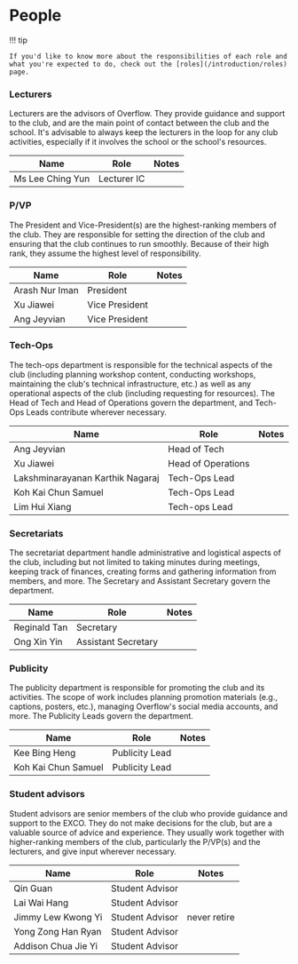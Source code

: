# People

!!! tip

    If you'd like to know more about the responsibilities of each role and what you're expected to do, check out the [roles](/introduction/roles) page.

### Lecturers

Lecturers are the advisors of Overflow. They provide guidance and support to the club, and are the main point of contact between the club and the school. It's advisable to always keep the lecturers in the loop for any club activities, especially if it involves the school or the school's resources.

| Name             | Role        | Notes |
| ---------------- | ----------- | ----- |
| Ms Lee Ching Yun | Lecturer IC |       |

### P/VP

The President and Vice-President(s) are the highest-ranking members of the club. They are responsible for setting the direction of the club and ensuring that the club continues to run smoothly. Because of their high rank, they assume the highest level of responsibility.

| Name           | Role           | Notes |
| -------------- | -------------- | ----- |
| Arash Nur Iman | President      |       |
| Xu Jiawei      | Vice President |       |
| Ang Jeyvian    | Vice President |       |

### Tech-Ops

The tech-ops department is responsible for the technical aspects of the club (including planning workshop content, conducting workshops, maintaining the club's technical infrastructure, etc.) as well as any operational aspects of the club (including requesting for resources). The Head of Tech and Head of Operations govern the department, and Tech-Ops Leads contribute wherever necessary.

| Name                             | Role               | Notes |
| -------------------------------- | ------------------ | ----- |
| Ang Jeyvian                      | Head of Tech       |       |
| Xu Jiawei                        | Head of Operations |       |
| Lakshminarayanan Karthik Nagaraj | Tech-Ops Lead      |       |
| Koh Kai Chun Samuel              | Tech-Ops Lead      |       |
| Lim Hui Xiang                    | Tech-ops Lead      |       |

### Secretariats

The secretariat department handle administrative and logistical aspects of the club, including but not limited to taking minutes during meetings, keeping track of finances, creating forms and gathering information from members, and more. The Secretary and Assistant Secretary govern the department.

| Name         | Role                | Notes |
| ------------ | ------------------- | ----- |
| Reginald Tan | Secretary           |       |
| Ong Xin Yin  | Assistant Secretary |       |

### Publicity

The publicity department is responsible for promoting the club and its activities. The scope of work includes planning promotion materials (e.g., captions, posters, etc.), managing Overflow's social media accounts, and more. The Publicity Leads govern the department.

| Name                | Role           | Notes |
| ------------------- | -------------- | ----- |
| Kee Bing Heng       | Publicity Lead |       |
| Koh Kai Chun Samuel | Publicity Lead |       |

### Student advisors

Student advisors are senior members of the club who provide guidance and support to the EXCO. They do not make decisions for the club, but are a valuable source of advice and experience. They usually work together with higher-ranking members of the club, particularly the P/VP(s) and the lecturers, and give input wherever necessary.

| Name                | Role            | Notes        |
| ------------------- | --------------- | ------------ |
| Qin Guan            | Student Advisor |              |
| Lai Wai Hang        | Student Advisor |              |
| Jimmy Lew Kwong Yi  | Student Advisor | never retire |
| Yong Zong Han Ryan  | Student Advisor |              |
| Addison Chua Jie Yi | Student Advisor |              |
